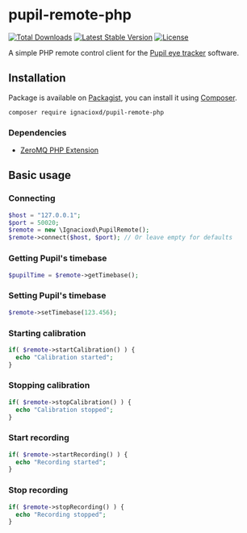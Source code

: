 # pupil-remote-php

[![Total Downloads](https://img.shields.io/packagist/dt/ignacioxd/pupil-remote-php.svg?style=flat-square)](https://packagist.org/packages/ignacioxd/pupil-remote-php)
[![Latest Stable Version](https://img.shields.io/packagist/v/ignacioxd/pupil-remote-php.svg?style=flat-square)](https://packagist.org/packages/ignacioxd/pupil-remote-php)
[![License](https://poser.pugx.org/ignacioxd/pupil-remote-php/license)](https://packagist.org/packages/ignacioxd/pupil-remote-php)


A simple PHP remote control client for the [Pupil eye tracker](https://pupil-labs.com/pupil/) software.

## Installation

Package is available on [Packagist](http://packagist.org/packages/ignacioxd/pupil-remote-php),
you can install it using [Composer](http://getcomposer.org).

```shell
composer require ignacioxd/pupil-remote-php
```

### Dependencies

- [ZeroMQ PHP Extension](http://zeromq.org/bindings:php)

## Basic usage

### Connecting

```php
$host = "127.0.0.1";
$port = 50020;
$remote = new \Ignacioxd\PupilRemote();
$remote->connect($host, $port); // Or leave empty for defaults
```

### Getting Pupil's timebase

```php
$pupilTime = $remote->getTimebase();
```

### Setting Pupil's timebase

```php
$remote->setTimebase(123.456);
```


### Starting calibration

```php
if( $remote->startCalibration() ) {
  echo "Calibration started";
}
```

### Stopping calibration

```php
if( $remote->stopCalibration() ) {
  echo "Calibration stopped";
}
```

### Start recording

```php
if( $remote->startRecording() ) {
  echo "Recording started";
}
```

### Stop recording

```php
if( $remote->stopRecording() ) {
  echo "Recording stopped";
}
```
